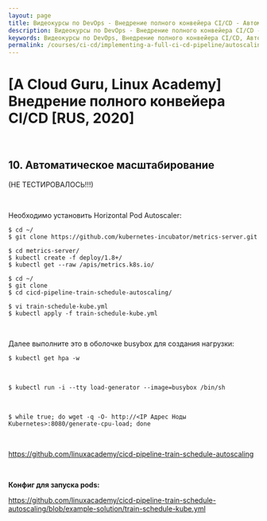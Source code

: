 ```yaml
---
layout: page
title: Видеокурсы по DevOps - Внедрение полного конвейера CI/CD - Автоматическое масштабирование
description: Видеокурсы по DevOps - Внедрение полного конвейера CI/CD - Автоматическое масштабирование
keywords: Видеокурсы по DevOps, Внедрение полного конвейера CI/CD, Автоматическое масштабирование
permalink: /courses/ci-cd/implementing-a-full-ci-cd-pipeline/autoscaling/
---
```


# [A Cloud Guru, Linux Academy] Внедрение полного конвейера CI/CD [RUS, 2020]

<br/>

## 10. Автоматическое масштабирование

(НЕ ТЕСТИРОВАЛОСЬ!!!)

<br/>

Необходимо установить Horizontal Pod Autoscaler:

```
$ cd ~/
$ git clone https://github.com/kubernetes-incubator/metrics-server.git

$ cd metrics-server/
$ kubectl create -f deploy/1.8+/
$ kubectl get --raw /apis/metrics.k8s.io/

$ cd ~/
$ git clone
$ cd cicd-pipeline-train-schedule-autoscaling/

$ vi train-schedule-kube.yml
$ kubectl apply -f train-schedule-kube.yml
```

<br/>

Далее выполните это в оболочке busybox для создания нагрузки:

    $ kubectl get hpa -w

<br/>

    $ kubectl run -i --tty load-generator --image=busybox /bin/sh

<br/>

    $ while true; do wget -q -O- http://<IP Адрес Ноды Kubernetes>:8080/generate-cpu-load; done

<br/>

https://github.com/linuxacademy/cicd-pipeline-train-schedule-autoscaling

<br/>

**Конфиг для запуска pods:**

https://github.com/linuxacademy/cicd-pipeline-train-schedule-autoscaling/blob/example-solution/train-schedule-kube.yml

